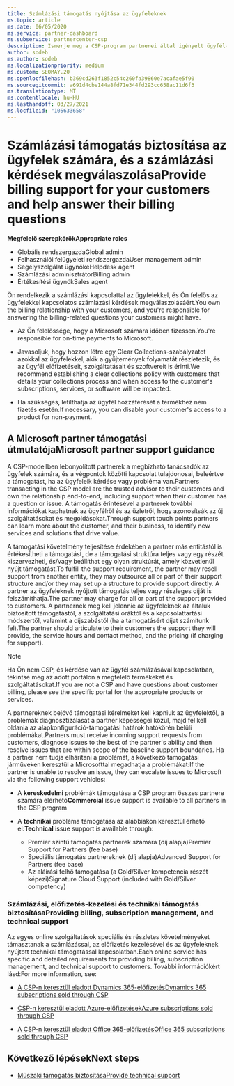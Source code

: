 ```yaml
---
title: Számlázási támogatás nyújtása az ügyfeleknek
ms.topic: article
ms.date: 06/05/2020
ms.service: partner-dashboard
ms.subservice: partnercenter-csp
description: Ismerje meg a CSP-program partnerei által igényelt ügyfél-számlázási támogatást. Ez a támogatás magában foglalja az ügyfél számlázási kapcsolatának tulajdonosát és a számlázási kérdések megválaszolását.
author: sodeb
ms.author: sodeb
ms.localizationpriority: medium
ms.custom: SEOMAY.20
ms.openlocfilehash: b369cd263f1852c54c260fa39860e7acafae5f90
ms.sourcegitcommit: a691d4cbe144a8fd71e344fd293cc658ac11d6f3
ms.translationtype: MT
ms.contentlocale: hu-HU
ms.lasthandoff: 03/27/2021
ms.locfileid: "105633658"
---
```

# <a name="provide-billing-support-for-your-customers-and-help-answer-their-billing-questions"></a><span data-ttu-id="d7877-104">Számlázási támogatás biztosítása az ügyfelek számára, és a számlázási kérdések megválaszolása</span><span class="sxs-lookup"><span data-stu-id="d7877-104">Provide billing support for your customers and help answer their billing questions</span></span>


<span data-ttu-id="d7877-105">**Megfelelő szerepkörök**</span><span class="sxs-lookup"><span data-stu-id="d7877-105">**Appropriate roles**</span></span>

- <span data-ttu-id="d7877-106">Globális rendszergazda</span><span class="sxs-lookup"><span data-stu-id="d7877-106">Global admin</span></span>
- <span data-ttu-id="d7877-107">Felhasználói felügyeleti rendszergazda</span><span class="sxs-lookup"><span data-stu-id="d7877-107">User management admin</span></span>
- <span data-ttu-id="d7877-108">Segélyszolgálat ügynöke</span><span class="sxs-lookup"><span data-stu-id="d7877-108">Helpdesk agent</span></span>
- <span data-ttu-id="d7877-109">Számlázási adminisztrátor</span><span class="sxs-lookup"><span data-stu-id="d7877-109">Billing admin</span></span>
- <span data-ttu-id="d7877-110">Értékesítési ügynök</span><span class="sxs-lookup"><span data-stu-id="d7877-110">Sales agent</span></span>

<span data-ttu-id="d7877-111">Ön rendelkezik a számlázási kapcsolattal az ügyfelekkel, és Ön felelős az ügyfelekkel kapcsolatos számlázási kérdések megválaszolásáért.</span><span class="sxs-lookup"><span data-stu-id="d7877-111">You own the billing relationship with your customers, and you're responsible for answering the billing-related questions your customers might have.</span></span>

- <span data-ttu-id="d7877-112">Az Ön felelőssége, hogy a Microsoft számára időben fizessen.</span><span class="sxs-lookup"><span data-stu-id="d7877-112">You're responsible for on-time payments to Microsoft.</span></span>

- <span data-ttu-id="d7877-113">Javasoljuk, hogy hozzon létre egy Clear Collections-szabályzatot azokkal az ügyfelekkel, akik a gyűjtemények folyamatát részletezik, és az ügyfél előfizetéseit, szolgáltatásait és szoftvereit is érinti.</span><span class="sxs-lookup"><span data-stu-id="d7877-113">We recommend establishing a clear collections policy with customers that details your collections process and when access to the customer's subscriptions, services, or software will be impacted.</span></span>

- <span data-ttu-id="d7877-114">Ha szükséges, letilthatja az ügyfél hozzáférését a termékhez nem fizetés esetén.</span><span class="sxs-lookup"><span data-stu-id="d7877-114">If necessary, you can disable your customer's access to a product for non-payment.</span></span>

## <a name="microsoft-partner-support-guidance"></a><span data-ttu-id="d7877-115">A Microsoft partner támogatási útmutatója</span><span class="sxs-lookup"><span data-stu-id="d7877-115">Microsoft partner support guidance</span></span>

<span data-ttu-id="d7877-116">A CSP-modellben lebonyolított partnerek a megbízható tanácsadók az ügyfelek számára, és a végpontok közötti kapcsolat tulajdonosai, beleértve a támogatást, ha az ügyfeleik kérdése vagy probléma van.</span><span class="sxs-lookup"><span data-stu-id="d7877-116">Partners transacting in the CSP model are the trusted advisor to their customers and own the relationship end-to-end, including support when their customer has a question or issue.</span></span> <span data-ttu-id="d7877-117">A támogatás érintésével a partnerek további információkat kaphatnak az ügyfélről és az üzletről, hogy azonosítsák az új szolgáltatásokat és megoldásokat.</span><span class="sxs-lookup"><span data-stu-id="d7877-117">Through support touch points partners can learn more about the customer, and their business, to identify new services and solutions that drive value.</span></span>

<span data-ttu-id="d7877-118">A támogatási követelmény teljesítése érdekében a partner más entitástól is értékesítheti a támogatást, de a támogatási struktúra teljes vagy egy részét kiszervezheti, és/vagy beállíthat egy olyan struktúrát, amely közvetlenül nyújt támogatást.</span><span class="sxs-lookup"><span data-stu-id="d7877-118">To fulfill the support requirement, the partner may resell support from another entity, they may outsource all or part of their support structure and/or they may set up a structure to provide support directly.</span></span>  <span data-ttu-id="d7877-119">A partner az ügyfeleknek nyújtott támogatás teljes vagy részleges díját is felszámíthatja.</span><span class="sxs-lookup"><span data-stu-id="d7877-119">The partner may charge for all or part of the support provided to customers.</span></span> <span data-ttu-id="d7877-120">A partnernek meg kell jelennie az ügyfeleknek az általuk biztosított támogatástól, a szolgáltatási óráktól és a kapcsolattartási módszertől, valamint a díjszabástól (ha a támogatásért díjat számítunk fel).</span><span class="sxs-lookup"><span data-stu-id="d7877-120">The partner should articulate to their customers the support they will provide, the service hours and contact method, and the pricing (if charging for support).</span></span> 

>[!Note]
><span data-ttu-id="d7877-121">Ha Ön nem CSP, és kérdése van az ügyfél számlázásával kapcsolatban, tekintse meg az adott portálon a megfelelő termékeket és szolgáltatásokat.</span><span class="sxs-lookup"><span data-stu-id="d7877-121">If you are not a CSP and have questions about customer billing, please see the specific portal for the appropriate products or services.</span></span>

<span data-ttu-id="d7877-122">A partnereknek bejövő támogatási kérelmeket kell kapniuk az ügyfelektől, a problémák diagnosztizálását a partner képességei közül, majd fel kell oldania az alapkonfiguráció-támogatási határok hatókörén belüli problémákat.</span><span class="sxs-lookup"><span data-stu-id="d7877-122">Partners must receive incoming support requests from customers, diagnose issues to the best of the partner's ability and then resolve issues that are within scope of the baseline support boundaries.</span></span> <span data-ttu-id="d7877-123">Ha a partner nem tudja elhárítani a problémát, a következő támogatási járműveken keresztül a Microsofttal megadhatja a problémákat:</span><span class="sxs-lookup"><span data-stu-id="d7877-123">If the partner is unable to resolve an issue, they can escalate issues to Microsoft via the following support vehicles:</span></span>

- <span data-ttu-id="d7877-124">A **kereskedelmi** problémák támogatása a CSP program összes partnere számára elérhető</span><span class="sxs-lookup"><span data-stu-id="d7877-124">**Commercial** issue support is available to all partners in the CSP program</span></span>

- <span data-ttu-id="d7877-125">A **technikai** probléma támogatása az alábbiakon keresztül érhető el:</span><span class="sxs-lookup"><span data-stu-id="d7877-125">**Technical** issue support is available through:</span></span>

  - <span data-ttu-id="d7877-126">Premier szintű támogatás partnerek számára (díj alapja)</span><span class="sxs-lookup"><span data-stu-id="d7877-126">Premier Support for Partners (fee base)</span></span>
  - <span data-ttu-id="d7877-127">Speciális támogatás partnereknek (díj alapja)</span><span class="sxs-lookup"><span data-stu-id="d7877-127">Advanced Support for Partners (fee base)</span></span>
  - <span data-ttu-id="d7877-128">Az aláírási felhő támogatása (a Gold/Silver kompetencia részét képezi)</span><span class="sxs-lookup"><span data-stu-id="d7877-128">Signature Cloud Support (included with Gold/Silver competency)</span></span>

### <a name="providing-billing-subscription-management-and-technical-support"></a><span data-ttu-id="d7877-129">Számlázási, előfizetés-kezelési és technikai támogatás biztosítása</span><span class="sxs-lookup"><span data-stu-id="d7877-129">Providing billing, subscription management, and technical support</span></span> 

<span data-ttu-id="d7877-130">Az egyes online szolgáltatások speciális és részletes követelményeket támasztanak a számlázással, az előfizetés kezelésével és az ügyfeleknek nyújtott technikai támogatással kapcsolatban.</span><span class="sxs-lookup"><span data-stu-id="d7877-130">Each online service has specific and detailed requirements for providing billing, subscription management, and technical support to customers.</span></span> <span data-ttu-id="d7877-131">További információkért lásd:</span><span class="sxs-lookup"><span data-stu-id="d7877-131">For more information, see:</span></span>

- [<span data-ttu-id="d7877-132">A CSP-n keresztül eladott Dynamics 365-előfizetés</span><span class="sxs-lookup"><span data-stu-id="d7877-132">Dynamics 365 subscriptions sold through CSP</span></span>](https://www.microsoftpartnercommunity.com/t5/CSP/Microsoft-Partner-Support-Guidance/m-p/5262#M30)

- [<span data-ttu-id="d7877-133">CSP-n keresztül eladott Azure-előfizetések</span><span class="sxs-lookup"><span data-stu-id="d7877-133">Azure subscriptions sold through CSP</span></span>](https://www.microsoftpartnercommunity.com/t5/CSP/Microsoft-Partner-Support-Guidance/m-p/5263#M31)

- [<span data-ttu-id="d7877-134">A CSP-n keresztül eladott Office 365-előfizetés</span><span class="sxs-lookup"><span data-stu-id="d7877-134">Office 365 subscriptions sold through CSP</span></span>](https://www.microsoftpartnercommunity.com/t5/CSP/Microsoft-Partner-Support-Guidance/m-p/5264#M32)
 
## <a name="next-steps"></a><span data-ttu-id="d7877-135">Következő lépések</span><span class="sxs-lookup"><span data-stu-id="d7877-135">Next steps</span></span>

- [<span data-ttu-id="d7877-136">Műszaki támogatás biztosítása</span><span class="sxs-lookup"><span data-stu-id="d7877-136">Provide technical support</span></span>](provide-technical-support.md)
